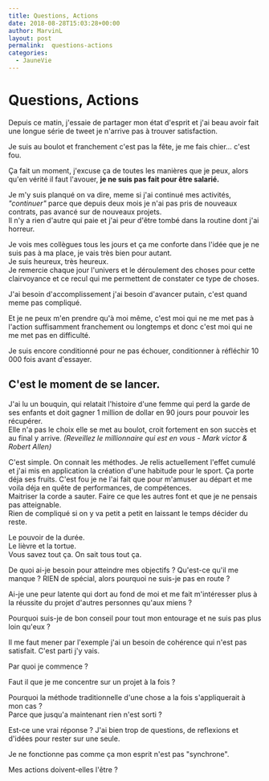 ```yaml
---
title: Questions, Actions
date: 2018-08-28T15:03:28+00:00
author: MarvinL
layout: post
permalink:  questions-actions
categories:
  - JauneVie
---
```


# Questions, Actions

Depuis ce matin, j'essaie de partager mon état d'esprit et j'ai beau avoir fait une longue série de tweet je n'arrive pas à trouver satisfaction.

Je suis au boulot et franchement c'est pas la fête, je me fais chier… c'est fou. 

Ça fait un moment, j'excuse ça de toutes les manières que je peux, alors qu'en vérité il faut l'avouer, **je ne suis pas fait pour être salarié.**
 
Je m'y suis planqué on va dire, meme si j'ai continué mes activités, *"continuer"* parce que depuis deux mois je n'ai pas pris de nouveaux contrats, pas avancé sur de nouveaux projets.  
Il n'y a rien d'autre qui paie et 
j'ai peur d'être tombé dans la routine dont j'ai horreur.
 
Je vois mes collègues tous les jours et ça me conforte dans l'idée que je ne suis pas à ma place, je vais très bien pour autant.  
Je suis heureux, très heureux.  
Je remercie chaque jour l'univers et le déroulement des choses pour cette clairvoyance et ce recul qui me permettent de constater ce type de choses.

J'ai besoin d'accomplissement j'ai besoin d'avancer putain, c'est quand meme pas compliqué. 

Et je ne peux m'en prendre qu'à moi même, c'est moi qui ne me met pas à l'action suffisamment franchement ou longtemps et donc c'est moi qui ne me met pas en difficulté. 

Je suis encore conditionné pour ne pas échouer, conditionner à réfléchir 10 000 fois avant d'essayer.

## C'est le moment de se lancer. 

J'ai lu un bouquin, qui relatait l'histoire d'une femme qui perd la garde de ses enfants et doit gagner 1 million de dollar en 90 jours pour pouvoir les récupérer.  
Elle n'a pas le choix elle se met
 au boulot, croit fortement en son succès et au final y arrive. *(Reveillez le millionnaire qui est en vous - Mark victor & Robert Allen)* 

C'est simple. On connait les méthodes. Je relis actuellement l'effet cumulé et j'ai mis en application la création d'une habitude pour le sport. Ça porte déja ses fruits. C'est fou je ne l'ai fait 
que pour m'amuser au départ et me voila déja en quête de performances, de compétences.  
Maitriser la corde a sauter. Faire ce que les autres font et que je ne pensais pas atteignable.  
Rien de 
compliqué si on y va petit a petit en laissant le temps décider du reste.

Le pouvoir de la durée.  
Le lièvre et la tortue.  
Vous savez tout ça. On sait tous tout ça.

De quoi ai-je besoin pour atteindre mes objectifs ? Qu'est-ce qu'il me manque ? RIEN de spécial, alors pourquoi ne suis-je pas en route ? 

Ai-je une peur latente qui dort au fond de moi et me fait m'intéresser plus à la réussite du projet d'autres personnes qu'aux miens ? 

Pourquoi suis-je de bon conseil pour tout mon entourage et ne suis pas plus loin qu'eux ?

Il me faut mener par l'exemple j'ai un besoin de cohérence qui n'est pas satisfait. C'est parti j'y vais.

Par quoi je commence ? 

Faut il que je me concentre sur un projet à la fois ?  

Pourquoi la méthode traditionnelle d'une chose a la fois s'appliquerait à mon cas ?  
Parce que jusqu'a maintenant rien n'est sorti ? 

Est-ce une vrai réponse ? J'ai bien trop de questions, de 
reflexions et d'idées pour rester sur une seule. 

Je ne fonctionne pas comme ça mon esprit n'est pas "synchrone".

Mes actions doivent-elles l'être ?


